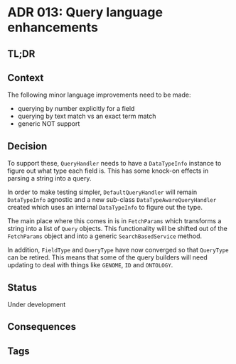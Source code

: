 # ADR 013: Query language enhancements

## TL;DR

## Context
The following minor language improvements need to be made:
* querying by number explicitly for a field
* querying by text match vs an exact term match 
* generic NOT support

## Decision
To support these, `QueryHandler` needs to have a `DataTypeInfo` instance to figure out what type each field is. This has some knock-on effects in parsing a string into a query.

In order to make testing simpler, `DefaultQueryHandler` will remain `DataTypeInfo` agnostic and a new sub-class `DataTypeAwareQueryHandler` created which uses an internal `DataTypeInfo` to figure out the type. 

The main place where this comes in is in `FetchParams` which transforms a string into a list of `Query` objects. This functionality will be shifted out of the `FetchParams` object and into a generic `SearchBasedService` method.

In addition, `FieldType` and `QueryType` have now converged so that `QueryType` can be retired. This means that some of the query builders will need updating to deal with things like `GENOME`, `ID` and `ONTOLOGY`.


## Status
Under development

## Consequences

## Tags
